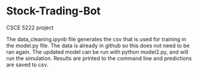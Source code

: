 # Stock-Trading-Bot
CSCE 5222 project

The data_cleaning.ipynb file generates the csv that is used for training in the model.py file. The data is already in github so this does not need to be ran again.
The updated model can be run with python model2.py, and will run the simulation. Results are printed to the command line and predictions are saved to csv.
